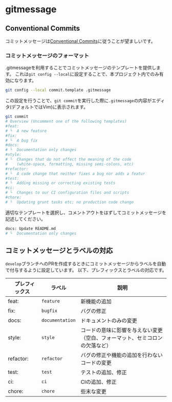 # gitmessage

## Conventional Commits

コミットメッセージは[Conventional Commits](https://www.conventionalcommits.org/en/v1.0.0/)に従うことが望ましいです。

### コミットメッセージのフォーマット

.gitmessageを利用することでコミットメッセージのテンプレートを提供します。
これは`git config --local`に設定することで、本プロジェクト内でのみ有効になります。

```bash
git config --local commit.template .gitmessage
```

この設定を行うことで、`git commit`を実行した際に`.gitmessage`の内容がエディタ(デフォルトではVim)に表示されます。

```bash
git commit
# Overview (Uncomment one of the following templates)
#feat: 
# └  A new feature
#fix:
# └  A bug fix
#docs:
# └  Documentation only changes
#style:
# └  Changes that do not affect the meaning of the code
#    (white-space, formatting, missing semi-colons, etc)
#refactor:
# └  A code change that neither fixes a bug nor adds a featur
#test:
# └  Adding missing or correcting existing tests
#ci:
# └  Changes to our CI configuration files and scripts
#chore:
# └  Updating grunt tasks etc; no production code change

```

適切なテンプレートを選択し、コメントアウトをはずしてコミットメッセージを記述してください。

```bash
docs: Update README.md
# └  Documentation only changes
```

## コミットメッセージとラベルの対応

`develop`ブランチへのPRを作成するときにコミットメッセージからラベルを自動で付与するように設定しています。
以下、プレフィックスとラベルの対応です。

|　プレフィックス | ラベル | 説明|
|---|---|---|
|feat: | `feature` | 新機能の追加|
|fix: | `bugfix` | バグの修正|
|docs: | `documentation` | ドキュメントのみの変更|
|style: | `style` | コードの意味に影響を与えない変更（空白、フォーマット、セミコロンの欠落など）|
|refactor: | `refactor` | バグの修正や機能の追加を行わないコードの変更|
|test: | `test` | テストの追加、修正|
|ci: | `ci` | CIの追加、修正|
|chore: | `chore` | 些末な変更 |
